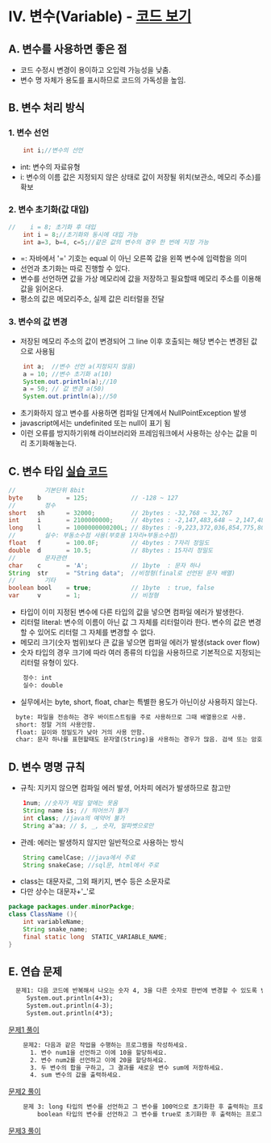 # IV. 변수(Variable) - [코드 보기](../../src/chapter01_Variable/Var1.java)
## A. 변수를 사용하면 좋은 점
- 코드 수정시 변경이 용이하고 오입력 가능성을 낮춤.
- 변수 명 자체가 용도를 표시하므로 코드의 가독성을 높임.
## B. 변수 처리 방식
### 1. 변수 선언
```java
    int i;//변수의 선언
```
- int: 변수의 자료유형
- i: 변수의 이름
  값은 지정되지 않은 상태로 값이 저장될 위치(보관소, 메모리 주소)를 확보
### 2. 변수 초기화(값 대입)
```java
//    i = 8; 초기화 후 대입
    int i = 8;//초기화와 동시에 대입 가능
    int a=3, b=4, c=5;//같은 값의 변수의 경우 한 번에 지정 가능
```
- =: 자바에서 '=' 기호는 equal 이 아닌 오른쪽 값을 왼쪽 변수에 입력함을 의미
- 선언과 초기화는 따로 진행할 수 있다.
- 변수를 선언하면 값을 가상 메모리에 값을 저장하고 필요할때 메모리 주소를 이용해 값을 읽어온다.
- 평소의 값은 메모리주소, 실제 값은 리터럴을 전달
### 3. 변수의 값 변경
- 저장된 메모리 주소의 값이 변경되어 그 line 이후 호출되는 해당 변수는 변경된 값으로 사용됨
```java 
    int a;  //변수 선언 a(지정되지 않음)
    a = 10; //변수 초기화 a(10)
    System.out.println(a);//10
    a = 50; // 값 변경 a(50)   
    System.out.println(a);//50
```
- 초기화하지 않고 변수를 사용하면 컴파일 단계에서 NullPointException 발생
- javascript에서는 undefinited 또는 null이 표기 됨
- 이런 오류를 방지하기위해 라이브러리와 프레임워크에서 사용하는 상수는 값을 미리 초기화해놓는다.

## C. 변수 타입 [실습 코드](../../src/chapter01_Variable/Var2_type.java)
```java
//        기본단위 8bit
byte    b       = 125;            // -128 ~ 127
//        정수
short   sh      = 32000;          // 2bytes : -32,768 ~ 32,767
int     i       = 2100000000;     // 4bytes : -2,147,483,648 ~ 2,147,483,647
long    l       = 1000000000200L; // 8bytes : -9,223,372,036,854,775,808 ~ 9,223,372,036,854,775,807
//        실수: 부동소수점 사용(부호용 1자리+부동소수점)
float   f       = 100.0F;         // 4bytes : 7자리 정밀도 
double  d       = 10.5;           // 8bytes : 15자리 정밀도
//        문자관련
char    c       = 'A';            // 1byte  : 문자 하나
String  str     = "String data";  //비정형(final로 선언된 문자 배열)
//        기타
boolean bool    = true;           // 1byte  : true, false
var     v       = 1;              // 비정형
```
- 타입이 이미 지정된 변수에 다른 타입의 값을 넣으면 컴파일 에러가 발생한다. 
- 리터럴 literal: 변수의 이름이 아닌 값 그 자체를 리터럴이라 한다. 변수의 값은 변경할 수 있어도 리터럴 그 자체를 변경할 수 없다.  
- 메모리 크기(숫자 범위)보다 큰 값을 넣으면 컴파일 에러가 발생(stack over flow)
- 숫자 타입의 경우 크기에 따라 여러 종류의 타입을 사용하므로 기본적으로 지정되는 리터럴 유형이 있다. 
```dockerfile
    정수: int
    실수: double
```
- 실무에서는 byte, short, float, char는 특별한 용도가 아닌이상 사용하지 않는다. 
```dockerfile
  byte: 파일을 전송하는 경우 바이트스트림을 주로 사용하므로 그때 배열용으로 사용.
  short: 정말 거의 사용안함.
  float: 길이와 정밀도가 낮아 거의 사용 안함.
  char: 문자 하나를 표현할때도 문자열(String)을 사용하는 경우가 많음. 검색 또는 암호화, 복호화 등 특별한 경우
```
## D. 변수 명명 규칙
- 규칙: 지키지 않으면 컴파일 에러 발생, 어차피 에러가 발생하므로 참고만
```java
    1num; //숫자가 제일 앞에는 못옴
    String name is; // 띄어쓰기 불가
    int class; //java의 예약어 불가
    String a^aa; // $, _, 숫자, 알파벳으로만
```
- 관례: 에러는 발생하지 않지만 일반적으로 사용하는 방식
```java
    String camelCase; //java에서 주로
    String snakeCase; //sql문, html에서 주로
```
- class는 대문자로, 그외 패키지, 변수 등은 소문자로
- 다만 상수는 대문자+'_'로 
```java
package packages.under.minorPackge;
class ClassName (){
    int variableName;   
    String snake_name;
    final static long  STATIC_VARIABLE_NAME;
}
```

## E. 연습 문제
```dockerfile
  문제1: 다음 코드에 반복해서 나오는 숫자 4, 3을 다른 숫자로 한번에 변경할 수 있도록 변경하세요.
     System.out.println(4+3);
     System.out.println(4-3);
     System.out.println(4*3);
```
[문제1 풀이](../../src/chapter01_Variable/ex/VarEx1Question.java)
```dockerfile
    문제2: 다음과 같은 작업을 수행하는 프로그램을 작성하세요.
      1. 변수 num1을 선언하고 이에 10을 할당하세요.
      2. 변수 num2를 선언하고 이에 20을 할당하세요.
      3. 두 변수의 합을 구하고, 그 결과를 새로운 변수 sum에 저장하세요.
      4. sum 변수의 값을 출력하세요.
```
[문제2 풀이](../../src/chapter01_Variable/ex/VarEx2Question.java)
```dockerfile
    문제 3: long 타입의 변수를 선언하고 그 변수를 100억으로 초기화한 후 출력하는 프로그램을 작성하세요.
        boolean 타입의 변수를 선언하고 그 변수를 true로 초기화한 후 출력하는 프로그램을 작성하세요.
```
[문제3 풀이](../../src/chapter01_Variable/ex/VarEx3Question.java)

